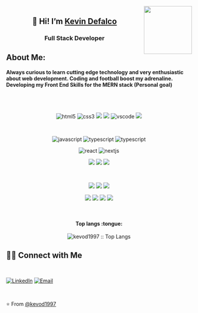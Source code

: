 <img align='right' src="https://media.giphy.com/media/M9gbBd9nbDrOTu1Mqx/giphy.gif" width="130">
<h2 align="center">👋 Hi! I’m <a href="https://www.linkedin.com/in/kevindefalco/" target="_blank">Kevin Defalco</a></h2>

<h3 align="center">Full Stack Developer</h3>

## About Me:
#### Always curious to learn cutting edge technology and very enthusiastic about web development. Coding and football boost my adrenaline. Developing my Front End Skills for the MERN stack (Personal goal)
<br>
<br>
<p align="center">
<img src="https://img.shields.io/badge/HTML5-E34F26?style=for-the-badge&logo=html5&logoColor=white" alt="html5">
<img src="https://img.shields.io/badge/CSS3-1572B6?style=for-the-badge&logo=css3&logoColor=white" alt="css3">
<img src="https://img.shields.io/badge/Sass-CC6699?style=for-the-badge&logo=sass&logoColor=white"> 
<img src="https://img.shields.io/badge/GIT-E44C30?style=for-the-badge&logo=git&logoColor=white"> 
<img src="https://img.shields.io/badge/vscode-blue.svg?style=for-the-badge&logo=visual-studio-code&labelColor=ffffff&logoColor=blue" alt="vscode"> 
<img src="https://img.shields.io/badge/Heroku-430098?style=for-the-badge&logo=heroku&logoColor=white"> 
</p><br>
<p align="center">
<img src="https://img.shields.io/badge/JavaScript-323330?style=for-the-badge&logo=javascript&logoColor=F7DF1E" alt="javascript">
<img src="https://img.shields.io/badge/Typescript-323330?style=for-the-badge&logo=typescript&logoColor=3178C6" alt="typescript">
<img src="https://img.shields.io/badge/C%23-239120?style=for-the-badge&logo=c-sharp&logoColor=white" alt="typescript">
</p>
<p align="center">
<img src="https://img.shields.io/badge/React-20232A?style=for-the-badge&logo=react&logoColor=61DAFB" alt="react">
<img src="https://img.shields.io/badge/next.js-000000?style=for-the-badge&logo=nextdotjs&logoColor=white" alt="nextjs">
</p>
<p align="center">
<img src="https://img.shields.io/badge/Material--UI-0081CB?style=for-the-badge&logo=material-ui&logoColor=white">
<img src="https://img.shields.io/badge/Tailwind_CSS-38B2AC?style=for-the-badge&logo=tailwind-css&logoColor=white"> 
<img src="https://img.shields.io/badge/Bootstrap-563D7C?style=for-the-badge&logo=bootstrap&logoColor=white"> 
</p><br>
<p align="center">
<img src="https://img.shields.io/badge/Node.js-43853D?style=for-the-badge&logo=node.js&logoColor=white"> 
<img src="https://img.shields.io/badge/Express.js-404D59?style=for-the-badge"> 
<img src="https://img.shields.io/badge/Socket.io-black?style=for-the-badge&logo=socket.io&badgeColor=010101">
</p>
<p align="center">
<img src="https://img.shields.io/badge/MySQL-00000F?style=for-the-badge&logo=mysql&logoColor=white"> 
<img src="https://img.shields.io/badge/Microsoft%20SQL%20Server-CC2927?style=for-the-badge&logo=microsoft%20sql%20server&logoColor=white">
<img src="https://img.shields.io/badge/MongoDB-4EA94B?style=for-the-badge&logo=mongodb&logoColor=white">
<img src="https://img.shields.io/badge/Firebase-039BE5?style=for-the-badge&logo=Firebase&logoColor=white">
</p><br>

<h4 align="center">Top langs :tongue:</h4>
<p align="center"><img src="https://github-readme-stats.vercel.app/api/top-langs/?username=kevod1997&langs_count=10&theme=tokyonight&layout=compact" alt="kevod1997 :: Top Langs" /></p>

<h2> 🤝🏻 Connect with Me </h2><br>
<p>
<a href="https://www.linkedin.com/in/kevindefalco/" target="_blank"><img alt="LinkedIn" src="https://img.shields.io/badge/LinkedIn-@kevindefalco-blue?style=flat&logo=linkedin"></a>
<a href="mailto:kevindefalco@gmail.com"><img alt="Email" src="https://img.shields.io/badge/Email-kevindefalco@gmail.com-blue?style=flat&logo=gmail"></a>
</p><br>

⭐️ From [@kevod1997](https://github.com/kevod1997)
